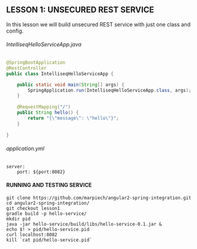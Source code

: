 ## LESSON 1: UNSECURED REST SERVICE
In this lesson we will build unsecured REST service with just one class and config.

###### IntelliseqHelloServiceApp.java
```java
@SpringBootApplication
@RestController
public class IntelliseqHelloServiceApp {

	public static void main(String[] args) {
		SpringApplication.run(IntelliseqHelloServiceApp.class, args);
	}
	
	@RequestMapping("/")
    public String hello() {
        return "{\"message\": \"hello\"}";
    }
	
}
```

###### application.yml
```
server:
    port: ${port:8082}
```

#### RUNNING AND TESTING SERVICE
```
git clone https://github.com/marpiech/angular2-spring-integration.git
cd angular2-spring-integration/
git checkout lesson1
gradle build -p hello-service/
mkdir pid
java -jar hello-service/build/libs/hello-service-0.1.jar &
echo $! > pid/hello-service.pid
curl localhost:8082
kill `cat pid/hello-service.pid`
```
    

